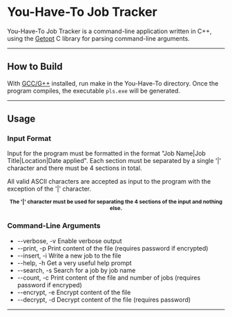 # You-Have-To Job Tracker

You-Have-To Job Tracker is a command-line application written in C++, using the
[Getopt](https://en.wikipedia.org/wiki/Getopt "Getopt Wiki page") C library for
parsing command-line arguments.

---

## How to Build

With [GCC/G++](https://gcc.gnu.org/) installed, run make in the You-Have-To
directory. Once the program compiles, the executable `pls.exe` will be
generated.

---

## Usage

### Input Format

Input for the program must be formatted in the format "Job Name|Job
Title|Location|Date applied". Each section must be separated by a single '|'
character and there must be 4 sections in total.

All valid ASCII characters are accepted as input to the program with the
exception of the '|' character.

<p style="text-align: center; font-weight: bold; font-size: 12px;">The '|' character must be used for separating the 4 sections of the input and
nothing else.</p>

### Command-Line Arguments

-   --verbose, -v Enable verbose output
-   --print, -p Print content of the file (requires password if encrypted)
-   --insert, -i Write a new job to the file
-   --help, -h Get a very useful help prompt
-   --search, -s Search for a job by job name
-   --count, -c Print content of the file and number of jobs (requires password if encryped)
-   --encrypt, -e Encrypt content of the file
-   --decrypt, -d Decrypt content of the file (requires password)

---

